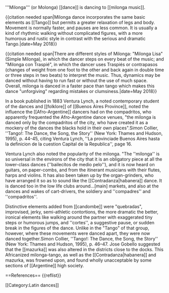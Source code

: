 '''Milonga''' (or Molonga) [[dance]] is dancing to [[milonga music]].

{{citation needed span|Milonga dance incorporates the same basic elements as [[Tango]] but permits a greater relaxation of legs and body. Movement is normally faster, and pauses are less common. It is usually a kind of rhythmic walking without complicated figures, with a more humorous and rustic style in contrast with the serious and dramatic Tango.|date=May 2018}}

{{citation needed span|There are different styles of Milonga: "Milonga Lisa" (Simple Milonga), in which the dancer steps on every beat of the music; and "Milonga con Traspié", in which the dancer uses Traspiés or contrapasos (changes of weight from one foot to the other and back again in double time or three steps in two beats) to interpret the music. Thus, dynamics may be danced without having to run fast or without the use of much space. Overall, milonga is danced in a faster pace than tango which makes this dance "unforgiving" regarding mistakes or clumsiness.|date=May 2018}}

In a book published in 1883 Ventura Lynch, a noted contemporary student of the dances and [[folklore]] of [[Buenos Aires Province]], noted the influence the [[Afro-Argentine]] dancers had on the compadritos, who apparently frequented the Afro-Argentine dance venues, "the milonga is danced only by the compadritos of the city, who have created it as a mockery of the dances the blacks hold in their own places".<ref name="Collier44">Simon Collier, ''Tango!: The Dance, the Song, the Story'' (New York: Thames and Hudson, 1995), p. 44-45, citing Ventura Lynch, ''La provinciade Buenos Aires hasta la definicion de la cuestion Capital de la Republica'', page 16.</ref>

Ventura Lynch also noted the popularity of the milonga. "The ''milonga'' is so universal in the environs of the city that it is an obligatory piece at all the lower-class dances (''bailecitos de medio pelo''), and it is now heard on guitars, on paper-combs, and from the itinerant musicians with their flutes, harps and violins. It has also been taken up by the organ-grinders, who have arranged it so as to sound like the [[Contradanza|habanera]] dance. It is danced too in the low life clubs around...[main] markets, and also at the dances and wakes of cart-drivers, the soldiery and ''compadres'' and ''compadritos''.<ref name=Collier44/>

Distinctive elements added from [[candombe]] were "quebradas", improvised, jerky, semi-athletic contortions, the more dramatic the better, ironical elements like walking around the partner with exaggerated tiny steps or humorous jumps, and ''cortes'', a suggestive pause, or sudden break in the figures of the dance. Unlike in the "Tango" of that group, however, where these movements were danced apart, they were now danced together.<ref>Simon Collier, ''Tango!: The Dance, the Song, the Story'' (New York: Thames and Hudson, 1995), p. 46–47.</ref> Jose Gobello suggested that the [[mazurka]] was also altered in the districts close to the docks. This Africanized milonga-tango, as well as the [[Contradanza|habanera]] and mazurka, was frowned upon, and found wholly unacceptable by some sections of [[Argentine]] high society.<ref name=Collier44/>

==References==
{{reflist}}

[[Category:Latin dances]]
